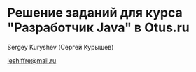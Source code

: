 # Решение заданий для курса "Разработчик Java" в Otus.ru

Sergey Kuryshev (Сергей Курышев)

leshiffre@mail.ru
